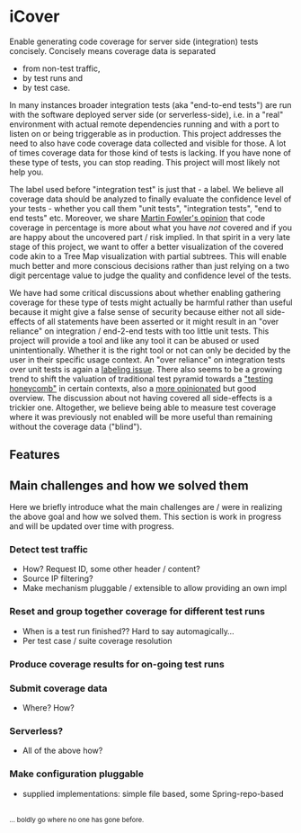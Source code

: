 # iCover
Enable generating code coverage for server side (integration) tests concisely. Concisely means coverage data is separated
* from non-test traffic,
* by test runs and
* by test case.

In many instances broader integration tests (aka "end-to-end tests") are run with the software deployed server side (or serverless-side), i.e. in a "real" environment with actual remote dependencies running and with a port to listen on or being triggerable as in production. This project addresses the need to also have code coverage data collected and visible for those. A lot of times coverage data for those kind of tests is lacking. If you have none of these type of tests, you can stop reading. This project will most likely not help you.

The label used before "integration test" is just that - a label. We believe all coverage data should be analyzed to finally evaluate the confidence level of your tests - whether you call them "unit tests", "integration tests", "end to end tests" etc. Moreover, we share [Martin Fowler's opinion](https://martinfowler.com/bliki/TestCoverage.html) that code coverage in percentage is more about what you have _not_ covered and if you are happy about the uncovered part / risk implied. In that spirit in a very late stage of this project, we want to offer a better visualization of the covered code akin to a Tree Map visualization with partial subtrees. This will enable much better and more conscious decisions rather than just relying on a two digit percentage value to judge the quality and confidence level of the tests.

We have had some critical discussions about whether enabling gathering coverage for these type of tests might actually be harmful rather than useful because it might give a false sense of security because either not all side-effects of all statements have been asserted or it might result in an "over reliance" on integration / end-2-end tests with too little unit tests. This project will provide a tool and like any tool it can be abused or used unintentionally. Whether it is the right tool or not can only be decided by the user in their specific usage context. An "over reliance" on integration tests over unit tests is again a [labeling issue](https://martinfowler.com/bliki/IntegrationTest.html). There also seems to be a growing trend to shift the valuation of traditional test pyramid towards a ["testing honeycomb"](https://engineering.atspotify.com/2018/01/11/testing-of-microservices/) in certain contexts, also a [more opinionated](https://medium.com/@mateuszroth/why-the-test-pyramid-is-a-bullshit-guide-to-testing-towards-modern-frontend-and-backend-apps-4246e89b87bd) but good overview. The discussion about not having covered all side-effects is a trickier one. Altogether, we believe being able to measure test coverage where it was previously not enabled will be more useful than remaining without the coverage data ("blind"). 

## Features

 

## Main challenges and how we solved them
Here we briefly introduce what the main challenges are / were in realizing the above goal and how we solved them. This section is work in progress and will be updated over time with progress.


### Detect test traffic
* How? Request ID, some other header / content?
* Source IP filtering?
* Make mechanism pluggable / extensible to allow providing an own impl

### Reset and group together coverage for different test runs
* When is a test run finished?? Hard to say automagically…
* Per test case / suite coverage resolution

### Produce coverage results for on-going test runs

### Submit coverage data
* Where? How?

### Serverless?
* All of the above how?

### Make configuration pluggable
* supplied implementations: simple file based, some Spring-repo-based

<br/>
<sub>... boldly go where no one has gone before.</sub>
